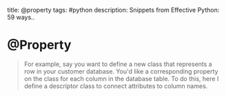 title: @property
tags: #python
description: Snippets from Effective Python: 59 ways..

# @Property

> For example, say you want to define a new class that represents a row
> in your customer database. You'd like a corresponding property on the
> class for each column in the database table. To do this, here I define
> a descriptor class to connect attributes to column names.


